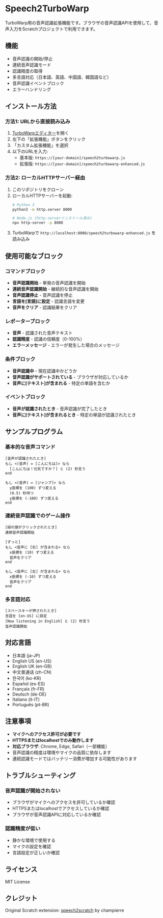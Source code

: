 # Speech2TurboWarp

TurboWarp用の音声認識拡張機能です。ブラウザの音声認識APIを使用して、音声入力をScratchプロジェクトで利用できます。

## 機能

- 音声認識の開始/停止
- 連続音声認識モード
- 認識精度の取得
- 多言語対応（日本語、英語、中国語、韓国語など）
- 音声認識イベントブロック
- エラーハンドリング

## インストール方法

### 方法1: URLから直接読み込み

1. [TurboWarpエディター](https://turbowarp.org/editor)を開く
2. 左下の「拡張機能」ボタンをクリック
3. 「カスタム拡張機能」を選択
4. 以下のURLを入力:
   - 基本版: `https://[your-domain]/speech2turbowarp.js`
   - 拡張版: `https://[your-domain]/speech2turbowarp-enhanced.js`

### 方法2: ローカルHTTPサーバー経由

1. このリポジトリをクローン
2. ローカルHTTPサーバーを起動:
   ```bash
   # Python 3
   python3 -m http.server 8000
   
   # Node.js (http-serverインストール済み)
   npx http-server -p 8000
   ```
3. TurboWarpで `http://localhost:8000/speech2turbowarp-enhanced.js` を読み込み

## 使用可能なブロック

### コマンドブロック
- **音声認識開始** - 単発の音声認識を開始
- **連続音声認識開始** - 継続的な音声認識を開始
- **音声認識停止** - 音声認識を停止
- **言語を[言語]に設定** - 認識言語を変更
- **音声をクリア** - 認識結果をクリア

### レポーターブロック
- **音声** - 認識された音声テキスト
- **認識精度** - 認識の信頼度（0-100%）
- **エラーメッセージ** - エラーが発生した場合のメッセージ

### 条件ブロック
- **音声認識中** - 現在認識中かどうか
- **音声認識がサポートされている** - ブラウザが対応しているか
- **音声に[テキスト]が含まれる** - 特定の単語を含むか

### イベントブロック
- **音声が認識されたとき** - 音声認識が完了したとき
- **音声に[テキスト]が含まれるとき** - 特定の単語が認識されたとき

## サンプルプログラム

### 基本的な音声コマンド
```scratch
[音声が認識されたとき]
もし <(音声) = [こんにちは]> なら
  [こんにちは！元気ですか？] と (2) 秒言う
end

もし <(音声) = [ジャンプ]> なら
  y座標を (100) ずつ変える
  (0.5) 秒待つ
  y座標を (-100) ずつ変える
end
```

### 連続音声認識でのゲーム操作
```scratch
[緑の旗がクリックされたとき]
連続音声認識開始

[ずっと]
もし <音声に [右] が含まれる> なら
  x座標を (10) ずつ変える
  音声をクリア
end

もし <音声に [左] が含まれる> なら
  x座標を (-10) ずつ変える
  音声をクリア
end
```

### 多言語対応
```scratch
[スペースキーが押されたとき]
言語を [en-US] に設定
[Now listening in English] と (2) 秒言う
音声認識開始
```

## 対応言語

- 日本語 (ja-JP)
- English US (en-US)
- English UK (en-GB)
- 中文普通话 (zh-CN)
- 한국어 (ko-KR)
- Español (es-ES)
- Français (fr-FR)
- Deutsch (de-DE)
- Italiano (it-IT)
- Português (pt-BR)

## 注意事項

- **マイクへのアクセス許可が必要です**
- **HTTPSまたはlocalhostでのみ動作します**
- **対応ブラウザ**: Chrome, Edge, Safari（一部機能）
- 音声認識の精度は環境やマイクの品質に依存します
- 連続認識モードではバッテリー消費が増加する可能性があります

## トラブルシューティング

### 音声認識が開始されない
- ブラウザがマイクへのアクセスを許可しているか確認
- HTTPSまたはlocalhostでアクセスしているか確認
- ブラウザが音声認識APIに対応しているか確認

### 認識精度が低い
- 静かな環境で使用する
- マイクの設定を確認
- 言語設定が正しいか確認

## ライセンス

MIT License

## クレジット

Original Scratch extension: [speech2scratch](https://github.com/champierre/speech2scratch) by champierre